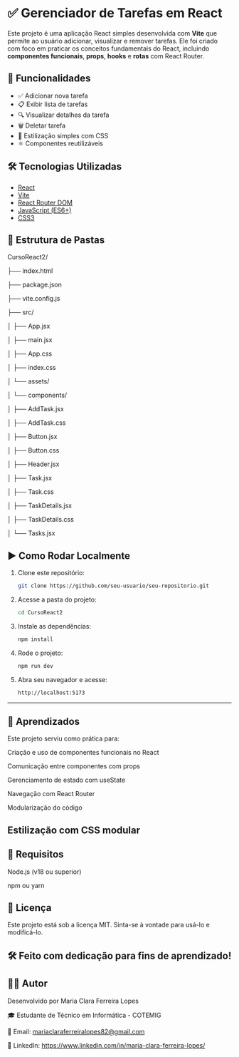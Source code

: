 # ✅ Gerenciador de Tarefas em React

Este projeto é uma aplicação React simples desenvolvida com **Vite** que permite ao usuário adicionar, visualizar e remover tarefas. Ele foi criado com foco em praticar os conceitos fundamentais do React, incluindo **componentes funcionais**, **props**, **hooks** e **rotas** com React Router.

## 🚀 Funcionalidades

- ✅ Adicionar nova tarefa
- 📋 Exibir lista de tarefas
- 🔍 Visualizar detalhes da tarefa
- 🗑️ Deletar tarefa
- 🌙 Estilização simples com CSS
- ⚛️ Componentes reutilizáveis

## 🛠️ Tecnologias Utilizadas

- [React](https://reactjs.org/)
- [Vite](https://vitejs.dev/)
- [React Router DOM](https://reactrouter.com/)
- [JavaScript (ES6+)](https://developer.mozilla.org/en-US/docs/Web/JavaScript)
- [CSS3](https://developer.mozilla.org/en-US/docs/Web/CSS)

## 📁 Estrutura de Pastas

CursoReact2/

├── index.html

├── package.json

├── vite.config.js

├── src/

│ ├── App.jsx

│ ├── main.jsx

│ ├── App.css

│ ├── index.css

│ └── assets/

│ └── components/

│ ├── AddTask.jsx

│ ├── AddTask.css

│ ├── Button.jsx

│ ├── Button.css

│ ├── Header.jsx

│ ├── Task.jsx

│ ├── Task.css

│ ├── TaskDetails.jsx

│ ├── TaskDetails.css

│ └── Tasks.jsx


## ▶️ Como Rodar Localmente

1. Clone este repositório:
   ```bash
   git clone https://github.com/seu-usuario/seu-repositorio.git

2. Acesse a pasta do projeto:
   ```bash
   cd CursoReact2
3. Instale as dependências:
   ```bash
   npm install
4. Rode o projeto:
   ```bash
   npm run dev
5. Abra seu navegador e acesse:
   ```bash
   http://localhost:5173
---

## 🧠 Aprendizados

Este projeto serviu como prática para:

Criação e uso de componentes funcionais no React

Comunicação entre componentes com props

Gerenciamento de estado com useState

Navegação com React Router

Modularização do código

Estilização com CSS modular
---

## 📌 Requisitos
Node.js (v18 ou superior)

npm ou yarn


## 📄 Licença
Este projeto está sob a licença MIT. Sinta-se à vontade para usá-lo e modificá-lo.

## 🛠️ Feito com dedicação para fins de aprendizado!

## 👩‍💻 Autor

Desenvolvido por Maria Clara Ferreira Lopes

🎓 Estudante de Técnico em Informática - COTEMIG

📧 Email: mariaclaraferreiralopes82@gmail.com

🔗 LinkedIn: https://www.linkedin.com/in/maria-clara-ferreira-lopes/
